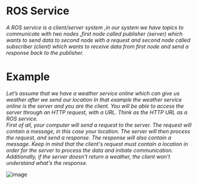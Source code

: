 # **ROS Service**
_A ROS service is a client/server system ,in our system we have topics to communicate with  two nodes ,first node called publisher (server) which wants to send data to second node with a request and second node called subscriber (client) which wants to receive data from first node and send a response back to the publisher._
# **Example**
_Let’s assume that we have a weather service online which can give us weather after we send our location In that example the weather service online is the server and you are the client. You will be able to access the server through an HTTP request, with a URL. Think as the HTTP URL as a ROS service._ <br>
_First of all, your computer will send a request to the server. The request will contain a message, in this case your location. The server will then process the request, and send a response. The response will also contain a message._
_Keep in mind that the client's request must contain a location in order for the server to process the data and initiate communication. Additionally, if the server doesn't return a weather, the client won't understand  what's the response._

![image](https://github.com/user-attachments/assets/cb935c37-7764-4813-9875-f1643568ee44)


